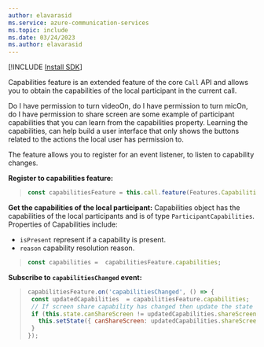 ```yaml
---
author: elavarasid
ms.service: azure-communication-services
ms.topic: include
ms.date: 03/24/2023
ms.author: elavarasid
---
```

[!INCLUDE [Install SDK](../install-sdk/install-sdk-web.md)]

Capabilities feature is an extended feature of the core `Call` API and allows you to obtain the capabilities of the local participant in the current call.

Do I have permission to turn videoOn, do I have permission to turn micOn, do I have permission to share screen are some example of participant capabilities that you can learn from the capabilities property. Learning the capabilities, can help build a user interface that only shows the buttons related to the actions the local user has permission to.

The feature allows you to register for an event listener, to listen to capability changes.

**Register to capabilities feature:**
>```js
>const capabilitiesFeature = this.call.feature(Features.Capabilities);
>```

**Get the capabilities of the local participant:**
Capabilities object has the capabilities of the local participants and is of type `ParticipantCapabilities`. Properties of Capabilities include:

- `isPresent` represent if a capability is present.
- `reason` capability resolution reason.

>```js
>const capabilities =  capabilitiesFeature.capabilities;
>```

**Subscribe to `capabilitiesChanged` event:**
>```js
>capabilitiesFeature.on('capabilitiesChanged', () => {
>  const updatedCapabilities  = capabilitiesFeature.capabilities;
>  // If screen share capability has changed then update the state to refresh UI and disable share screen button
>  if (this.state.canShareScreen != updatedCapabilities.shareScreen.isPresent) {
>    this.setState({ canShareScreen: updatedCapabilities.shareScreen.isPresent });
>  }
>});
```
